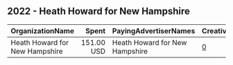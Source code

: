 ## 2022 - Heath Howard for New Hampshire 
|OrganizationName|Spent|PayingAdvertiserNames|CreativeUrls|Impressions|Genders|AgeBrackets|CountryCodes|BillingAddresses|CandidateBallotInformation|
|:---|---:|:---|:---|---:|:---|:---|:---|:---|:---|
|Heath Howard for New Hampshire|151.00 USD|Heath Howard for New Hampshire|[0](https://www.snap.com/political-ads/asset/d8c5a0ef826731199362b3410cf894baadf6cfe555fc031648509348df410d26?mediaType=mp4)|11,337||18+|united states|US|Heath Howard|
